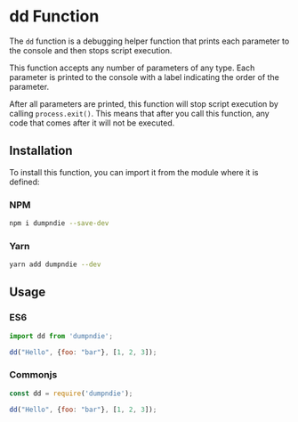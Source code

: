 # dd Function

The `dd` function is a debugging helper function that prints each parameter to the console and then stops script execution.

This function accepts any number of parameters of any type. Each parameter is printed to the console with a label indicating the order of the parameter.

After all parameters are printed, this function will stop script execution by calling `process.exit()`. This means that after you call this function, any code that comes after it will not be executed.

## Installation

To install this function, you can import it from the module where it is defined:

### NPM
```bash
npm i dumpndie --save-dev 
```

### Yarn
```bash
yarn add dumpndie --dev
```

## Usage

### ES6
```javascript copy
import dd from 'dumpndie';

dd("Hello", {foo: "bar"}, [1, 2, 3]);

```

### Commonjs
```javascript copy
const dd = require('dumpndie');

dd("Hello", {foo: "bar"}, [1, 2, 3]);

```